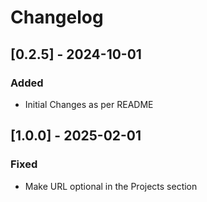 # Changelog

## [0.2.5] - 2024-10-01
### Added
- Initial Changes as per README

## [1.0.0] - 2025-02-01
### Fixed
- Make URL optional in the Projects section